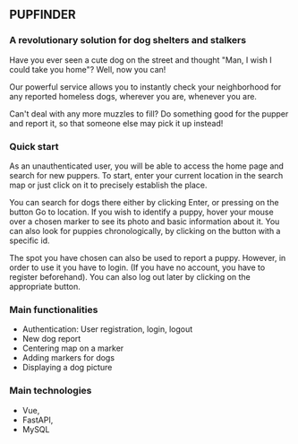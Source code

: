 ## PUPFINDER

### A revolutionary solution for dog shelters and stalkers

Have you ever seen a cute dog on the street and thought "Man, I wish I could take you home"?
Well, now you can!

Our powerful service allows you to instantly check your neighborhood for any reported homeless dogs, wherever you are, 
whenever you are.

Can't deal with any more muzzles to fill? Do something good for the pupper and report it, so that
someone else may pick it up instead!

### Quick start

As an unauthenticated user, you will be able to access the home page and search for new puppers.
To start, enter your current location in the search map or just click on it to precisely establish 
the place.

You can search for dogs there either by clicking Enter, or pressing on the button Go to location.
If you wish to identify a puppy, hover your mouse over a chosen marker to see its photo and basic 
information about it. You can also look for puppies chronologically, by clicking on the button with
a specific id.

The spot you have chosen can also be used to report a puppy. However, in order to use it you have to login.
(If you have no account, you have to register beforehand). You can also log out later by clicking on the appropriate button.

### Main functionalities

- Authentication: User registration, login, logout
- New dog report
- Centering map on a marker
- Adding markers for dogs
- Displaying a dog picture

### Main technologies
- Vue,
- FastAPI,
- MySQL


